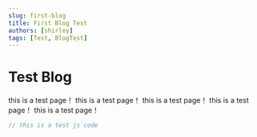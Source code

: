 ```yaml
---
slug: first-blog 
title: First Blog Test
authors: [shirley]
tags: [Test, BlogTest]
---
```


# Test Blog
this is a test page！
this is a test page！
this is a test page！
this is a test page！
this is a test page！

```js
// this is a test js code 
```